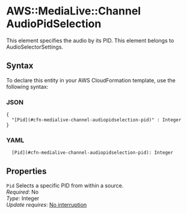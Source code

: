 # AWS::MediaLive::Channel AudioPidSelection<a name="aws-properties-medialive-channel-audiopidselection"></a>

This element specifies the audio by its PID\. This element belongs to AudioSelectorSettings\.

## Syntax<a name="aws-properties-medialive-channel-audiopidselection-syntax"></a>

To declare this entity in your AWS CloudFormation template, use the following syntax:

### JSON<a name="aws-properties-medialive-channel-audiopidselection-syntax.json"></a>

```
{
  "[Pid](#cfn-medialive-channel-audiopidselection-pid)" : Integer
}
```

### YAML<a name="aws-properties-medialive-channel-audiopidselection-syntax.yaml"></a>

```
  [Pid](#cfn-medialive-channel-audiopidselection-pid): Integer
```

## Properties<a name="aws-properties-medialive-channel-audiopidselection-properties"></a>

`Pid`  <a name="cfn-medialive-channel-audiopidselection-pid"></a>
Selects a specific PID from within a source\.  
*Required*: No  
*Type*: Integer  
*Update requires*: [No interruption](https://docs.aws.amazon.com/AWSCloudFormation/latest/UserGuide/using-cfn-updating-stacks-update-behaviors.html#update-no-interrupt)